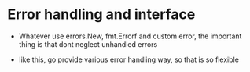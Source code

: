 # Error handling and interface

- Whatever use errors.New, fmt.Errorf and custom error, the important thing is that dont neglect unhandled errors

- like this, go provide various error handling way, so that is so flexible
